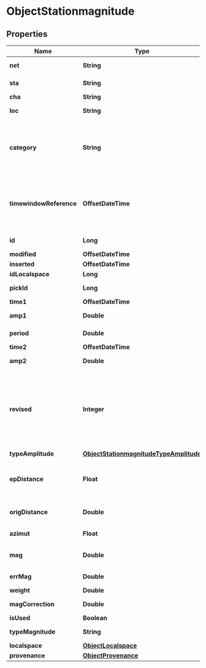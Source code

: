 

# ObjectStationmagnitude


## Properties

| Name | Type | Description | Notes |
|------------ | ------------- | ------------- | -------------|
|**net** | **String** | Channel net code | char(2) |  [optional] |
|**sta** | **String** | Channel station code | varchar(5) |  [optional] |
|**cha** | **String** | Channel code | char(3) |  [optional] |
|**loc** | **String** | Channel location | char(2) |  [optional] |
|**category** | **String** | The way the waveform trace is evaluated to derive an amplitude value. |  [optional] [readonly] |
|**timewindowReference** | **OffsetDateTime** | Describes a time window for amplitude measurements, given by a central point in time |  [optional] [readonly] |
|**id** | **Long** | Unique incremental id | bigint(20) |  [optional] [readonly] |
|**modified** | **OffsetDateTime** | Last Review | timestamp |  [optional] [readonly] |
|**inserted** | **OffsetDateTime** | Insert time | timestamp |  [optional] [readonly] |
|**idLocalspace** | **Long** | Localspace Id | bigint(19) |  [optional] |
|**pickId** | **Long** | Unique incremental id | bigint(20) |  [optional] |
|**time1** | **OffsetDateTime** |  | datetime(3) |  [optional] |
|**amp1** | **Double** | Amplitude value | double |  |
|**period** | **Double** | Amlitude period | double |  [optional] |
|**time2** | **OffsetDateTime** |  | datetime(3) |  [optional] |
|**amp2** | **Double** | Amplitude value | double |  |
|**revised** | **Integer** | Dichiara se tale ampiezza è stata rivista dall&#39;analista, eventualmente anche non modificata, oppure no. (1/0, true/false) | tinyint(3) |  [optional] |
|**typeAmplitude** | [**ObjectStationmagnitudeTypeAmplitude**](ObjectStationmagnitudeTypeAmplitude.md) |  |  [optional] |
|**epDistance** | **Float** | Distance from epicenter of the station expressed in Km | double |  [optional] |
|**origDistance** | **Double** | Distance from origin of the station | double |  [optional] |
|**azimut** | **Float** | Station origin azimut | double |  [optional] |
|**mag** | **Double** | Amplitude magnitude value | double |  [optional] |
|**errMag** | **Double** | magnitude error | double |  [optional] |
|**weight** | **Double** | Weight | double |  [optional] |
|**magCorrection** | **Double** | magnitude correction | double |  [optional] |
|**isUsed** | **Boolean** | true if used | boolean |  [optional] |
|**typeMagnitude** | **String** | Type of the magnitude | varchar(255) |  [optional] |
|**localspace** | [**ObjectLocalspace**](ObjectLocalspace.md) |  |  [optional] |
|**provenance** | [**ObjectProvenance**](ObjectProvenance.md) |  |  [optional] |



